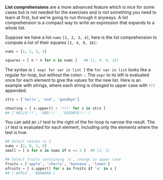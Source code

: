 **List comprehensions** are a more advanced feature which is nice for some cases but is not needed for the exercises and is not something you need to learn at first, but we're going to run through it anyways. A list comprehension is a compact way to write an expression that expands to a whole list. 

Suppose we have a list `nums` `[1, 2, 3, 4]`, here is the list comprehension to compute a list of their squares `[1, 4, 9, 16]`:
    
```python    
nums = [1, 2, 3, 4]

squares = [ n * n for n in nums ]   ## [1, 4, 9, 16]
```

The syntax is `[ expr for var in list ]` the `for var in list` looks like a regular for-loop, but without the colon `:`. The `expr` to its left is evaluated once for each element to give the values for the new list. Here is an example with strings, where each string is changed to upper case with `!!!` appended:

    
```python    
strs = ['hello', 'and', 'goodbye']

shouting = [ s.upper() + '!!!' for s in strs ]
## ['HELLO!!!', 'AND!!!', 'GOODBYE!!!']
```

You can add an `if` test to the right of the for-loop to narrow the result. The `if` test is evaluated for each element, including only the elements where the test is true.

```python
## Select values <= 2
nums = [2, 8, 1, 6]
small = [ n for n in nums if n <= 2 ]  ## [2, 1]

## Select fruits containing 'a', change to upper case
fruits = ['apple', 'cherry', 'bannana', 'lemon']
afruits = [ s.upper() for s in fruits if 'a' in s ]
## ['APPLE', 'BANNANA']
```
